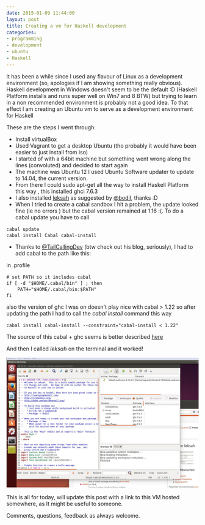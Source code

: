 ```yaml
---
date: 2015-01-09 11:44:00
layout: post
title: Creating a vm for Haskell development
categories:
- programming 
- development
- ubuntu
- Haskell
---
```


It has been a while since I used any flavour of Linux as a development environment (so, apologies if I am showing something really obvious). Haskell development in Windows doesn't seem to be the default :D (Haskell Platform installs and runs super well on Win7 and 8 BTW) but trying to learn in a non recommended environment is probably not a good idea. To that effect I am creating an Ubuntu vm to serve as a development environment for Haskell

These are the steps I went through: 

* Install virtualBox
* Used Vagrant to get a desktop Ubuntu (tho probably it would have been easier to just install from iso)
* I started of with a 64bit machine but something went wrong along the lines (convoluted) and decided to start again
* The machine was Ubuntu 12 I used Ubuntu Software updater to update to 14.04, the current version.
* From there I could sudo apt-get all the way to install Haskell Platform this way , this installed ghci 7.6.3
* I also installed [leksah](http://packages.ubuntu.com/trusty/leksah) as suggested by [@bodil](https://twitter.com/bodil), thanks :D
* When I tried to create a cabal sandbox I hit a problem, the update looked fine (ie no errors ) but the cabal version remained at 1.16 :(. To do a cabal update you have to call
```
cabal update
cabal install Cabal cabal-install 
```

* Thanks to [@TailCallingDev](https://twitter.com/tailcallingdev) (btw check out his blog, seriously), I had to add cabal to the path like this:

in .profile 
``` 
# set PATH so it includes cabal
if [ -d "$HOME/.cabal/bin" ] ; then
    PATH="$HOME/.cabal/bin:$PATH"
fi
```
also the version of ghc I was on doesn't play nice with cabal > 1.22 so after updating the path I had to call the _cabal install_ command this way 

```
cabal install cabal-install --constraint="cabal-install < 1.22"
```

The source of this cabal + ghc seems is better described [here](https://github.com/kazu-yamamoto/ghc-mod/wiki/InconsistentCabalVersions#ghc--710-1)

And then I called _leksah_ on the terminal and it worked!

![leksah](images\leksah.jpg) 

This is all for today, will update this post with a link to this VM hosted somewhere, as It might be useful to someone.

Comments, questions, feedback as always welcome.